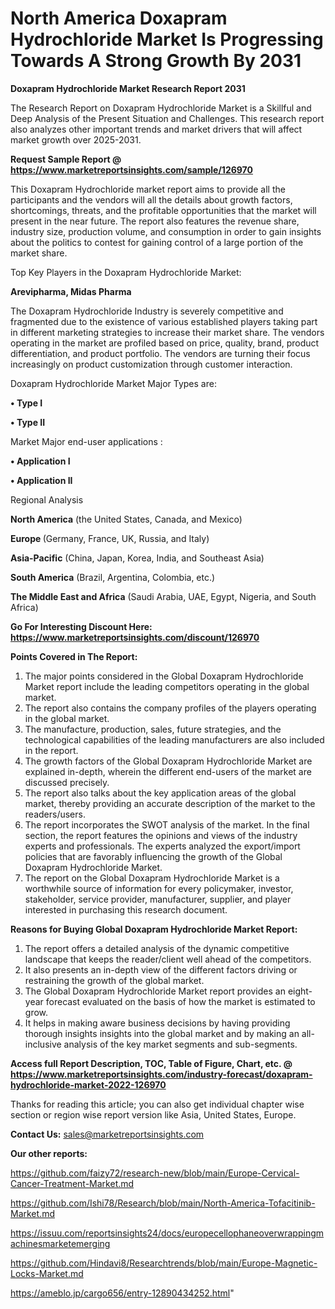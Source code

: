 # North America Doxapram Hydrochloride Market Is Progressing Towards A Strong Growth By 2031

<strong>Doxapram Hydrochloride Market Research Report 2031</strong>

The Research Report on Doxapram Hydrochloride Market is a Skillful and Deep Analysis of the Present Situation and Challenges. This research report also analyzes other important trends and market drivers that will affect market growth over 2025-2031.

<strong>Request Sample Report @ <a href=https://www.marketreportsinsights.com/sample/126970>https://www.marketreportsinsights.com/sample/126970</a></strong>

This Doxapram Hydrochloride market report aims to provide all the participants and the vendors will all the details about growth factors, shortcomings, threats, and the profitable opportunities that the market will present in the near future. The report also features the revenue share, industry size, production volume, and consumption in order to gain insights about the politics to contest for gaining control of a large portion of the market share.

Top Key Players in the Doxapram Hydrochloride Market:

<strong>Arevipharma, Midas Pharma</strong>

The Doxapram Hydrochloride Industry is severely competitive and fragmented due to the existence of various established players taking part in different marketing strategies to increase their market share. The vendors operating in the market are profiled based on price, quality, brand, product differentiation, and product portfolio. The vendors are turning their focus increasingly on product customization through customer interaction.

Doxapram Hydrochloride Market Major Types are:

<strong>• Type I

• Type II</strong>

Market Major end-user applications :

<strong>• Application I

• Application II</strong>

Regional Analysis

</u><strong><b>North America</b></strong> (the United States, Canada, and Mexico)

<strong><b>Europe </b></strong>(Germany, France, UK, Russia, and Italy)

<strong><b>Asia-Pacific</b></strong> (China, Japan, Korea, India, and Southeast Asia)

<strong><b>South America</b></strong> (Brazil, Argentina, Colombia, etc.)

<strong><b>The Middle East and Africa</b></strong> (Saudi Arabia, UAE, Egypt, Nigeria, and South Africa)

<strong>Go For Interesting Discount Here: <a href=https://www.marketreportsinsights.com/discount/126970>https://www.marketreportsinsights.com/discount/126970</a></strong>

<strong>Points Covered in The Report:</strong>
<ol>
  <li>The major points considered in the Global Doxapram Hydrochloride Market report include the leading competitors operating in the global market.</li>
  <li>The report also contains the company profiles of the players operating in the global market.</li>
  <li>The manufacture, production, sales, future strategies, and the technological capabilities of the leading manufacturers are also included in the report.</li>
  <li>The growth factors of the Global Doxapram Hydrochloride Market are explained in-depth, wherein the different end-users of the market are discussed precisely.</li>
  <li>The report also talks about the key application areas of the global market, thereby providing an accurate description of the market to the readers/users.</li>
  <li>The report incorporates the SWOT analysis of the market. In the final section, the report features the opinions and views of the industry experts and professionals. The experts analyzed the export/import policies that are favorably influencing the growth of the Global Doxapram Hydrochloride Market.</li>
  <li>The report on the Global Doxapram Hydrochloride Market is a worthwhile source of information for every policymaker, investor, stakeholder, service provider, manufacturer, supplier, and player interested in purchasing this research document.</li>
</ol>
<strong>Reasons for Buying Global Doxapram Hydrochloride Market Report:</strong>

<ol>
  <li>The report offers a detailed analysis of the dynamic competitive landscape that keeps the reader/client well ahead of the competitors.</li>
  <li>It also presents an in-depth view of the different factors driving or restraining the growth of the global market.</li>
  <li>The Global Doxapram Hydrochloride Market report provides an eight-year forecast evaluated on the basis of how the market is estimated to grow.</li>
  <li>It helps in making aware business decisions by having providing thorough insights insights into the global market and by making an all-inclusive analysis of the key market segments and sub-segments.</li>
</ol>
<strong>Access full Report Description, TOC, Table of Figure, Chart, etc. @ <a href=https://www.marketreportsinsights.com/industry-forecast/doxapram-hydrochloride-market-2022-126970>https://www.marketreportsinsights.com/industry-forecast/doxapram-hydrochloride-market-2022-126970</a></strong>


Thanks for reading this article; you can also get individual chapter wise section or region wise report version like Asia, United States, Europe.

<strong>Contact Us:</strong>
sales@marketreportsinsights.com

<strong>Our other reports:</strong>

<a href=https://github.com/faizy72/research-new/blob/main/Europe-Cervical-Cancer-Treatment-Market.md>https://github.com/faizy72/research-new/blob/main/Europe-Cervical-Cancer-Treatment-Market.md</a>

<a href=https://github.com/Ishi78/Research/blob/main/North-America-Tofacitinib-Market.md>https://github.com/Ishi78/Research/blob/main/North-America-Tofacitinib-Market.md</a>

<a href=https://issuu.com/reportsinsights24/docs/europecellophaneoverwrappingmachinesmarketemerging>https://issuu.com/reportsinsights24/docs/europecellophaneoverwrappingmachinesmarketemerging</a>

<a href=https://github.com/Hindavi8/Researchtrends/blob/main/Europe-Magnetic-Locks-Market.md>https://github.com/Hindavi8/Researchtrends/blob/main/Europe-Magnetic-Locks-Market.md</a>

<a href=https://ameblo.jp/cargo656/entry-12890434252.html>https://ameblo.jp/cargo656/entry-12890434252.html</a>"
